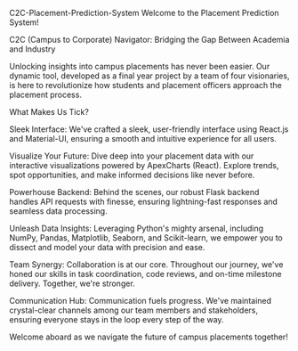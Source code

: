 C2C-Placement-Prediction-System
Welcome to the Placement Prediction System!

C2C (Campus to Corporate) Navigator: Bridging the Gap Between Academia and Industry

Unlocking insights into campus placements has never been easier. Our dynamic tool, developed as a final year project by a team of four visionaries, is here to revolutionize how students and placement officers approach the placement process.

What Makes Us Tick?

Sleek Interface: We've crafted a sleek, user-friendly interface using React.js and Material-UI, ensuring a smooth and intuitive experience for all users.

Visualize Your Future: Dive deep into your placement data with our interactive visualizations powered by ApexCharts (React). Explore trends, spot opportunities, and make informed decisions like never before.

Powerhouse Backend: Behind the scenes, our robust Flask backend handles API requests with finesse, ensuring lightning-fast responses and seamless data processing.

Unleash Data Insights: Leveraging Python's mighty arsenal, including NumPy, Pandas, Matplotlib, Seaborn, and Scikit-learn, we empower you to dissect and model your data with precision and ease.

Team Synergy: Collaboration is at our core. Throughout our journey, we've honed our skills in task coordination, code reviews, and on-time milestone delivery. Together, we're stronger.

Communication Hub: Communication fuels progress. We've maintained crystal-clear channels among our team members and stakeholders, ensuring everyone stays in the loop every step of the way.

Welcome aboard as we navigate the future of campus placements together!
